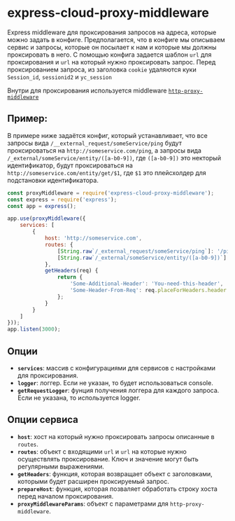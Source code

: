 # express-cloud-proxy-middleware

Express middleware для проксирования запросов на адреса, которые можно задать в конфиге. Предполагается, что в конфиге
мы описываем сервис и запросы, которые он посылает к нам и которые мы должны проксировать в него. С помощью конфига
задается шаблон `url` для проксирования и `url` на который нужно проксировать запрос. Перед проксированием запроса, из
заголовка `cookie` удаляются куки `Session_id`, `sessionid2` и `yc_session`


Внутри для проксирования используется middleware [`http-proxy-middleware`](https://github.com/chimurai/http-proxy-middleware/tree/v0.21.0)

## Пример:

В примере ниже задаётся конфиг, который устанавливает, что все запросы вида `/__external_request/someService/ping` будут проксироваться
на `http://someservice.com/ping`, а запросы вида `/_external/someService/entity/([a-b0-9])`, где `([a-b0-9])` это некторый идентификатор,
будут проксироваться на `http://someservice.com/entity/get/$1`, где `$1` это плейсхолдер для подстановки идентификатора.

```javascript
const proxyMiddleware = require('express-cloud-proxy-middleware');
const express = require('express');
const app = express();

app.use(proxyMiddleware({
    services: [
        {
            host: 'http://someservice.com',
            routes: {
                [String.raw`/_external_request/someService/ping`]: '/ping',
                [String.raw`/_external/someService/entity/([a-b0-9])`]: 'http://someservice.com/entity/get/$1',
            },
            getHeaders(req) {
                return {
                    'Some-Additional-Header': 'You-need-this-header',
                    'Some-Header-From-Req': req.placeForHeaders.header
                };
            }
        }
    ]
}));
app.listen(3000);
```

## Опции
- **`services`**: массив с конфигурациями для сервисов с настройками для проксирования.
- **`logger`**: логгер. Если не указан, то будет использоваться console.
- **`getRequestLogger`**: фунция получения логгера для каждого запроса. Если не указана, то используется logger.

## Опции сервиса
- **`host`**: хост на который нужно проксировать запросы описанные в `routes`.
- **`routes`**: объект с входящими `url` и `url` на которые нужно осуществлять проксирование. Ключ и значение могут быть регулярными выражениями.
- **`getHeaders`**: функция, которая возвращает объект с заголовками, которыми будет расширен проксируемый запрос.
- **`prepareHost`**: функция, которая позваляет обработать строку хоста перед началом проксирования.
- **`proxyMiddlewareParams`**: объект с параметрами для `http-proxy-middleware`.

